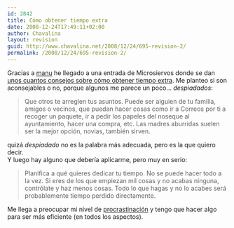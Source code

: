 ```yaml
---
id: 2842
title: Cómo obtener tiempo extra
date: 2008-12-24T17:49:11+02:00
author: Chavalina
layout: revision
guid: http://www.chavalina.net/2008/12/24/695-revision-2/
permalink: /2008/12/24/695-revision-2/
---
```

Gracias a <a href="http://proletarium.org/" target="_blank">manu</a> he llegado a una entrada de Microsiervos donde se dan <a href="http://www.microsiervos.com/archivo/mundoreal/como-obtener-tiempo-extra.html" target="_blank">unos cuantos consejos sobre cómo obtener tiempo extra</a>. Me planteo si son aconsejables o no, porque algunos me parece un poco… _despiadados_:

> Que otros te arreglen tus asuntos. Puede ser alguien de tu familia, amigos o vecinos, que puedan hacer cosas como ir a Correos por ti a recoger un paquete, ir a pedir los papeles del noseque al ayuntamiento, hacer una compra, etc. Las madres aburridas suelen ser la mejor opción, novias, también sirven.

quizá _despiadado_ no es la palabra más adecuada, pero es la que quiero decir.  
Y luego hay alguno que debería aplicarme, pero muy en serio: 

> Planifica a qué quieres dedicar tu tiempo. No se puede hacer todo a la vez. Si eres de los que empiezan mil cosas y no acabas ninguna, contrólate y haz menos cosas. Todo lo que hagas y no lo acabes será probablemente tiempo perdido directamente.

Me llega a preocupar mi nivel de <a href="http://chavalina.net/comentar.php?idpost=603" target="_blank">procrastinación</a> y tengo que hacer algo para ser más eficiente (en todos los aspectos).
